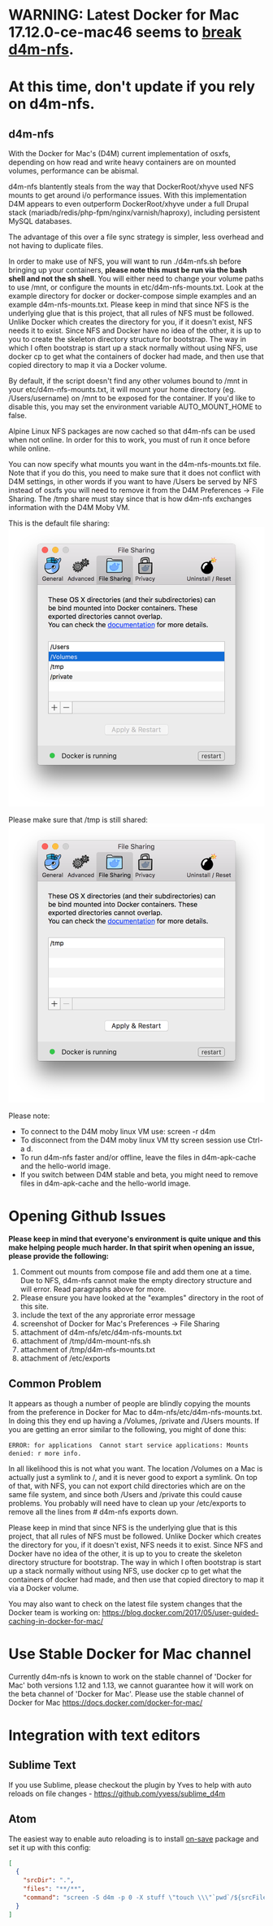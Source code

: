 # WARNING: Latest Docker for Mac 17.12.0-ce-mac46 seems to [break d4m-nfs](https://github.com/IFSight/d4m-nfs/issues/55).
# At this time, don't update if you rely on d4m-nfs. 

## d4m-nfs

With the Docker for Mac's (D4M) current implementation of osxfs, depending on how read and write heavy containers are on mounted volumes, performance can be abismal.

d4m-nfs blantently steals from the way that DockerRoot/xhyve used NFS mounts to get around i/o performance issues. With this implementation D4M appears to even outperform DockerRoot/xhyve under a full Drupal stack (mariadb/redis/php-fpm/nginx/varnish/haproxy), including persistent MySQL databases.

The advantage of this over a file sync strategy is simpler, less overhead and not having to duplicate files.

In order to make use of NFS, you will want to run ./d4m-nfs.sh before bringing up your containers, **please note this must be run via the bash shell and not the sh shell**. You will either need to change your volume paths to use /mnt, or configure the mounts in etc/d4m-nfs-mounts.txt. Look at the example directory for docker or docker-compose simple examples and an example d4m-nfs-mounts.txt. Please keep in mind that since NFS is the underlying glue that is this project, that all rules of NFS must be followed. Unlike Docker which creates the directory for you, if it doesn't exist, NFS needs it to exist. Since NFS and Docker have no idea of the other, it is up to you to create the skeleton directory structure for bootstrap.  The way in which I often bootstrap is start up a stack normally without using NFS, use docker cp to get what the containers of docker had made, and then use that copied directory to map it via a Docker volume.

By default, if the script doesn't find any other volumes bound to /mnt in your etc/d4m-nfs-mounts.txt, it will mount your home directory (eg. /Users/username) on /mnt to be exposed for the container. If you'd like to disable this, you may set the environment variable AUTO_MOUNT_HOME to false.

Alpine Linux NFS packages are now cached so that d4m-nfs can be used when not online. In order for this to work, you must of run it once before while online.

You can now specify what mounts you want in the d4m-nfs-mounts.txt file. Note that if you do this, you need to make sure that it does not conflict with D4M settings, in other words if you want to have /Users be served by NFS instead of osxfs you will need to remove it from the D4M Preferences -> File Sharing. The /tmp share must stay since that is how d4m-nfs exchanges information with the D4M Moby VM. 

This is the default file sharing:
![D4M Default File Sharing](/examples/img/d4m-default-file-sharing.png?raw=true "D4M Default File Sharing")

Please make sure that /tmp is still shared:
![D4M Minimal File Sharing](/examples/img/d4m-min-file-sharing.png?raw=true "D4M Minimal File Sharing")

Please note:
* To connect to the D4M moby linux VM use: screen -r d4m
* To disconnect from the D4M moby linux VM tty screen session use Ctrl-a d.
* To run d4m-nfs faster and/or offline, leave the files in d4m-apk-cache and the hello-world image.
* If you switch between D4M stable and beta, you might need to remove files in d4m-apk-cache and the hello-world image.

# Opening Github Issues
**Please keep in mind that everyone's environment is quite unique and this make helping people much harder. In that spirit when opening an issue, please provide the following:**

1. Comment out mounts from compose file and add them one at a time. Due to NFS, d4m-nfs cannot make the empty directory structure and will error.  Read paragraphs above for more.
2. Please ensure you have looked at the "examples" directory in the root of this site.
3. include the text of the any approriate error message
4. screenshot of Docker for Mac's Preferences -> File Sharing
5. attachment of d4m-nfs/etc/d4m-nfs-mounts.txt
6. attachment of /tmp/d4m-mount-nfs.sh
7. attachment of /tmp/d4m-nfs-mounts.txt
8. attachment of /etc/exports

## Common Problem
It appears as though a number of people are blindly copying the mounts from the preference in Docker for Mac to d4m-nfs/etc/d4m-nfs-mounts.txt. In doing this they end up having a /Volumes, /private and /Users mounts. If you are getting an error similar to the following, you might of done this:

```
ERROR: for applications  Cannot start service applications: Mounts denied: r more info.
```

In all likelihood this is not what you want. The location /Volumes on a Mac is actually just a symlink to /, and it is never good to export a symlink. On top of that, with NFS, you can not export child directories which are on the same file system, and since both /Users and /private this could cause problems. You probably will need have to clean up your /etc/exports to remove all the lines from # d4m-nfs exports down.

Please keep in mind that since NFS is the underlying glue that is this project, that all rules of NFS must be followed. Unlike Docker which creates the directory for you, if it doesn't exist, NFS needs it to exist. Since NFS and Docker have no idea of the other, it is up to you to create the skeleton directory structure for bootstrap.  The way in which I often bootstrap is start up a stack normally without using NFS, use docker cp to get what the containers of docker had made, and then use that copied directory to map it via a Docker volume.

You may also want to check on the latest file system changes that the Docker team is working on: https://blog.docker.com/2017/05/user-guided-caching-in-docker-for-mac/


# Use Stable Docker for Mac channel
Currently d4m-nfs is known to work on the stable channel of 'Docker for Mac' both versions 1.12 and 1.13, we cannot guarantee how it will work on the beta channel of 'Docker for Mac'.  Please use the stable channel of Docker for Mac https://docs.docker.com/docker-for-mac/

# Integration with text editors

## Sublime Text

If you use Sublime, please checkout the plugin by Yves to help with auto reloads on file changes - https://github.com/yvess/sublime_d4m

## Atom

The easiest way to enable auto reloading is to install [on-save](https://atom.io/packages/on-save) package and set it up with this config:

```json
[
  {
    "srcDir": ".",
    "files": "**/**",
    "command": "screen -S d4m -p 0 -X stuff \"touch \\\"`pwd`/${srcFile}\\\"\"\r"
  }
]
```

